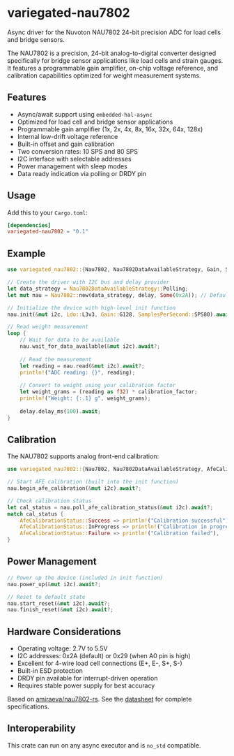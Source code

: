 # variegated-nau7802

Async driver for the Nuvoton NAU7802 24-bit precision ADC for load cells and bridge sensors.

The NAU7802 is a precision, 24-bit analog-to-digital converter designed specifically for bridge sensor applications like load cells and strain gauges. It features a programmable gain amplifier, on-chip voltage reference, and calibration capabilities optimized for weight measurement systems.

## Features

- Async/await support using `embedded-hal-async`
- Optimized for load cell and bridge sensor applications
- Programmable gain amplifier (1x, 2x, 4x, 8x, 16x, 32x, 64x, 128x)
- Internal low-drift voltage reference
- Built-in offset and gain calibration
- Two conversion rates: 10 SPS and 80 SPS
- I2C interface with selectable addresses
- Power management with sleep modes
- Data ready indication via polling or DRDY pin

## Usage

Add this to your `Cargo.toml`:

```toml
[dependencies]
variegated-nau7802 = "0.1"
```

## Example

```rust
use variegated_nau7802::{Nau7802, Nau7802DataAvailableStrategy, Gain, SamplesPerSecond, Ldo};

// Create the driver with I2C bus and delay provider
let data_strategy = Nau7802DataAvailableStrategy::Polling;
let mut nau = Nau7802::new(data_strategy, delay, Some(0x2A)); // Default I2C address

// Initialize the device with high-level init function
nau.init(&mut i2c, Ldo::L3v3, Gain::G128, SamplesPerSecond::SPS80).await?;

// Read weight measurement
loop {
    // Wait for data to be available  
    nau.wait_for_data_available(&mut i2c).await?;
    
    // Read the measurement
    let reading = nau.read(&mut i2c).await?;
    println!("ADC reading: {}", reading);
    
    // Convert to weight using your calibration factor
    let weight_grams = (reading as f32) * calibration_factor;
    println!("Weight: {:.1} g", weight_grams);
    
    delay.delay_ms(100).await;
}
```

## Calibration

The NAU7802 supports analog front-end calibration:

```rust
use variegated_nau7802::{Nau7802, Nau7802DataAvailableStrategy, AfeCalibrationStatus};

// Start AFE calibration (built into the init function)
nau.begin_afe_calibration(&mut i2c).await?;

// Check calibration status
let cal_status = nau.poll_afe_calibration_status(&mut i2c).await?;
match cal_status {
    AfeCalibrationStatus::Success => println!("Calibration successful"),
    AfeCalibrationStatus::InProgress => println!("Calibration in progress..."),
    AfeCalibrationStatus::Failure => println!("Calibration failed"),
}
```

## Power Management

```rust
// Power up the device (included in init function)
nau.power_up(&mut i2c).await?;

// Reset to default state  
nau.start_reset(&mut i2c).await?;
nau.finish_reset(&mut i2c).await?;
```

## Hardware Considerations

- Operating voltage: 2.7V to 5.5V
- I2C addresses: 0x2A (default) or 0x29 (when A0 pin is high)
- Excellent for 4-wire load cell connections (E+, E-, S+, S-)
- Built-in ESD protection
- DRDY pin available for interrupt-driven operation
- Requires stable power supply for best accuracy

Based on [amiraeva/nau7802-rs](https://github.com/amiraeva/nau7802-rs).
See the [datasheet](docs/datasheet.pdf) for complete specifications.

## Interoperability

This crate can run on any async executor and is `no_std` compatible.